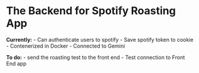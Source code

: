 # The Backend for Spotify Roasting App

**Currently:**
    - Can authenticate users to spotify
    - Save spotify token to cookie
    - Contenerized in Docker
    - Connected to Gemini

**To do:**
    - send the roasting test to the front end
    - Test connection to Front End app
